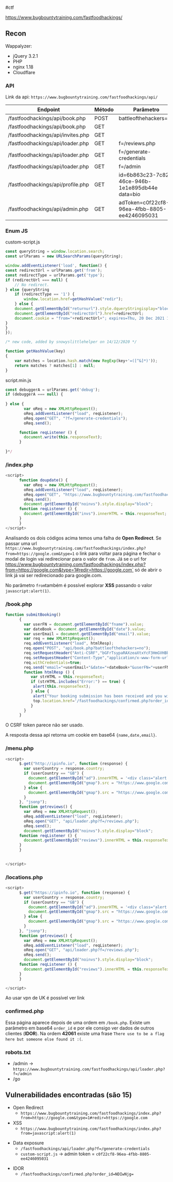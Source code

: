 #ctf 

https://www.bugbountytraining.com/fastfoodhackings/

## Recon

Wappalyzer:
- jQuery 3.2.1
- PHP
- nginx 1.18
- Cloudflare

### API

Link da api: `https://www.bugbountytraining.com/fastfoodhackings/api/`

| Endpoint                          | Método | Parâmetro                                           | Body                                                       |
| --------------------------------- | ------ | --------------------------------------------------- | ---------------------------------------------------------- |
| /fastfoodhackings/api/book.php    | POST   | battleofthehackers=no                               | email date userFN                                          |
| /fastfoodhackings/api/book.php    | GET    |                                                     |                                                            |
| /fastfoodhackings/api/invites.php | GET    |                                                     |                                                            |
| /fastfoodhackings/api/loader.php  | GET    | f=/reviews.php                                      |                                                            |
| /fastfoodhackings/api/loader.php  | GET    | f=/generate-credentials                             | {"username":"test-zseano","password":"SuP3RG0OdP@ssw0rd!"} |
| /fastfoodhackings/api/loader.php  | GET    | f=/admin                                            |                                                            |
| /fastfoodhackings/api/profile.php | GET    | id=6b863c23-7c82-46ce-946b-1e1e895db44e<br>data=bio |                                                            |
| /fastfoodhackings/api/admin.php   | GET    | adToken=c0f22cf8-96ea-4fbb-8805-ee4246095031        | There use to be a flag here!                               |

### Enum JS

custom-script.js
```javascript 
const queryString = window.location.search;
const urlParams = new URLSearchParams(queryString);

window.addEventListener('load', function() {
const redirectUrl = urlParams.get('from');
const redirectType = urlParams.get('type');
if (redirectUrl === null) { 
    // No redirect.
} else {queryString
	if (redirectType == '1') {
		window.location.href=getHashValue("redir");
	} else {
    document.getElementById("returnurl").style.dqueryStringisplay="block";
    document.getElementById("redirectUrl").href=redirectUrl;
    document.cookie = "from="+redirectUrl+"; expires=Thu, 20 Dec 2021 12:00:00 UTC";
}
}
});

/* new code, added by snowyslittlehelper on 14/12/2020 */

function getHashValue(key) 
{
    var matches = location.hash.match(new RegExp(key+'=([^&]*)'));
    return matches ? matches[1] : null;
}
```

script.min.js
```javascript
const debuggerA = urlParams.get('debug');
if (debuggerA === null) { 
   
} else {
        var oReq = new XMLHttpRequest();
        oReq.addEventListener("load", reqListener);
        oReq.open("GET", "?f=/generate-credentials");
        oReq.send();

      function reqListener () {
        document.write(this.responseText);
      }
      
}*/
```


### /index.php

```javascript
<script>
      function doupdate() {
        var oReq = new XMLHttpRequest();
        oReq.addEventListener("load", reqListener);
        oReq.open("GET", "https://www.bugbountytraining.com/fastfoodhackings/api/invites.php");
        oReq.send();
        document.getElementById("noinvs").style.display="block";
      function reqListener () {
        document.getElementById("invs").innerHTML = this.responseText;
      }
      }
</script>
```

Analisando os dois códigos acima temos uma falha de **Open Redirect**. Se passar uma url `https://www.bugbountytraining.com/fastfoodhackings/index.php?from=https://google.com&type=1` o link para voltar para página e fechar o modal de login vai redirecionar para o valor de `from`. Já se o url for `
`https://www.bugbountytraining.com/fastfoodhackings/index.php?from=https://google.com&type=1#redir=https://google.com` só de abrir o link já vai ser redirecionado para google.com.

No parâmetro `from`também é possível explorar **XSS** passando o valor `javascript:alert(1)`.
### /book.php

```javascript
function submitBooking()
      {
        var userFN = document.getElementById("fname").value;
        var dateBook = document.getElementById("date").value;
        var userEmail = document.getElementById("email").value;
        var req = new XMLHttpRequest();
        req.addEventListener("load", htmlResp);
        req.open("POST", "api/book.php?battleofthehackers=no");
        req.setRequestHeader("Anti-CSRF","bGFrTsypaRAXzeaXtxYcF3HmGVHBbaEoL/UT6hokcAFBEa+1KgDGM3f2zzUuQm3n/3FjCnQj+qs4PSsjdSN4VsHgoZBSqw6GeaicOuyKc63BtiFU0+Sat4zDpUmCSZPf");
        req.setRequestHeader("Content-Type","application/x-www-form-urlencoded;charset=UTF-8");
        req.withCredentials=true;
        req.send("email="+userEmail+"&date="+dateBook+"&userFN="+userFN);
        function htmlResp () {
           var strHTML = this.responseText;
           if (strHTML.includes("Error:") == true) {
            alert(this.responseText);
           } else {
            alert("Your booking submission has been received and you will be notified via email if accepted!");
            top.location.href='/fastfoodhackings/confirmed.php?order_id='+btoa(this.responseText);
           }
        }
      }
```

O CSRF token parece não ser usado.

A resposta dessa api retorna um cookie em base64 `{name,date,email}`.
### /menu.php

```javascript
<script>
      $.get("http://ipinfo.io", function (response) {
        var userCountry = response.country;
        if (userCountry == "GB") {
          document.getElementById("ad").innerHTML = '<div class="alert alert-warning" role="alert"><i class="fab fa-adversal icon-2x text-red"></i> <a href="book.php?promoCode=UKONLY">UK promotion: Buy one meal get <u>two</u> free!</a></div>';
          document.getElementById("gmap").src = "https://www.google.com/maps/embed?pb=!1m18!1m12!1m3!1d6738.972484852003!2d-1.7305805611669134!3d53.33275538645695!2m3!1f0!2f0!3f0!3m2!1i1024!2i768!4f13.1!3m3!1m2!1s0x487a2b86abe63895%3A0x2c872aeb36297d4!2sBrough%20Ln%2C%20Hope%20Valley!5e0!3m2!1sen!2suk!4v1628522822227!5m2!1sen!2suk";
        } else {
          document.getElementById("gmap").src = "https://www.google.com/maps/embed?pb=!1m18!1m12!1m3!1d15609.52149200314!2d-6.98960860473787!3d61.632818183680115!2m3!1f0!2f0!3f0!3m2!1i1024!2i768!4f13.1!3m3!1m2!1s0x0%3A0x0!2zNjHCsDM3JzU3LjgiTiA2wrA1OCczOS40Ilc!5e0!3m2!1sen!2suk!4v1628523417848!5m2!1sen!2suk";
        }
      }, "jsonp");
      function getreviews() {
        var oReq = new XMLHttpRequest();
        oReq.addEventListener("load", reqListener);
        oReq.open("GET", "api/loader.php?f=/reviews.php");
        oReq.send();
        document.getElementById("noinvs").style.display="block";
      function reqListener () {
        document.getElementById("reviews").innerHTML = this.responseText;
      }
      }

      
</script>
```

### /locations.php

```javascript
<script>
      $.get("https://ipinfo.io", function (response) {
        var userCountry = response.country;
        if (userCountry == "GB") {
          document.getElementById("ad").innerHTML = '<div class="alert alert-warning" role="alert"><i class="fab fa-adversal icon-2x text-red"></i> <a href="book.php?promoCode=UKONLY">UK promotion: Buy one meal get <u>two</u> free!</a></div>';
          document.getElementById("gmap").src = "https://www.google.com/maps/embed?pb=!1m18!1m12!1m3!1d6738.972484852003!2d-1.7305805611669134!3d53.33275538645695!2m3!1f0!2f0!3f0!3m2!1i1024!2i768!4f13.1!3m3!1m2!1s0x487a2b86abe63895%3A0x2c872aeb36297d4!2sBrough%20Ln%2C%20Hope%20Valley!5e0!3m2!1sen!2suk!4v1628522822227!5m2!1sen!2suk";
        } else {
          document.getElementById("gmap").src = "https://www.google.com/maps/embed?pb=!1m18!1m12!1m3!1d15609.52149200314!2d-6.98960860473787!3d61.632818183680115!2m3!1f0!2f0!3f0!3m2!1i1024!2i768!4f13.1!3m3!1m2!1s0x0%3A0x0!2zNjHCsDM3JzU3LjgiTiA2wrA1OCczOS40Ilc!5e0!3m2!1sen!2suk!4v1628523417848!5m2!1sen!2suk";
        }
      }, "jsonp");
      function getreviews() {
        var oReq = new XMLHttpRequest();
        oReq.addEventListener("load", reqListener);
        oReq.open("GET", "api/loader.php?f=/reviews.php");
        oReq.send();
        document.getElementById("noinvs").style.display="block";
      function reqListener () {
        document.getElementById("reviews").innerHTML = this.responseText;
      }
      }

</script>
```

Ao usar vpn de UK é possível ver link

### confirmed.php

Essa página aparece depois de uma ordem em `/book.php`. Existe um parâmetro em base64 `order_id` e por ele consigo ver dados de outros clientes (**IDOR**). Na ordem **42061** existe uma frase `There use to be a flag here but someone else found it :(`.

### robots.txt

- /admin -> `https://www.bugbountytraining.com/fastfoodhackings/api/loader.php?f=/admin`
- /go
## Vulnerabilidades encontradas (são 15)

- Open Redirect
	- `https://www.bugbountytraining.com/fastfoodhackings/index.php?from=https://google.com&type=1#redir=https://google.com`
- XSS
	- `https://www.bugbountytraining.com/fastfoodhackings/index.php?from=javascript:alert(1)`
* Data exposure
	* `/fastfoodhackings/api/loader.php?f=/generate-credentials`
	* `custom-script.js` -> admin token = `c0f22cf8-96ea-4fbb-8805-ee4246095031`
- IDOR
	- `/fastfoodhackings/confirmed.php?order_id=NDIwNjg=`